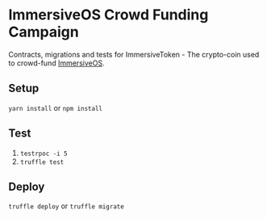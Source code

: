 # ImmersiveOS Crowd Funding Campaign
Contracts, migrations and tests for ImmersiveToken - The crypto-coin used to crowd-fund [ImmersiveOS](https://immersiveos.com).

## Setup
`yarn install` or `npm install`

## Test
1. `testrpoc -i 5`
2. `truffle test`

## Deploy
`truffle deploy` or `truffle migrate`

